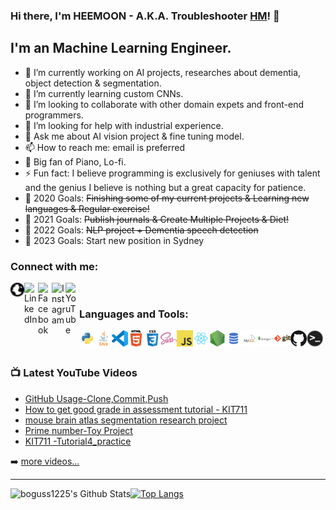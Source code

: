 ### Hi there, I'm HEEMOON - A.K.A. Troubleshooter [HM][website]! 👋

## I'm an Machine Learning Engineer.
- 🔭 I’m currently working on AI projects, researches about dementia, object detection & segmentation.
- 🌱 I’m currently learning custom CNNs. 
- 👯 I’m looking to collaborate with other domain expets and front-end programmers.
- 🤔 I’m looking for help with industrial experience.
- 💬 Ask me about AI vision project & fine tuning model.
- 📫 How to reach me: email is preferred
- 🎹 Big fan of Piano, Lo-fi.
- ⚡ Fun fact: I believe programming is exclusively for geniuses with talent and the genius I believe is nothing but a great capacity for patience.
- 🥅 2020 Goals: ~~Finishing some of my current projects & Learning new languages & Regular exercise!~~
- 🥅 2021 Goals: ~~Publish journals & Create Multiple Projects & Diet!~~
- 🥅 2022 Goals: ~~NLP project + Dementia speech detection~~
- 🥅 2023 Goals: Start new position in Sydney

### Connect with me:

[<img align="left" alt="" width="22px" src="https://raw.githubusercontent.com/iconic/open-iconic/master/svg/globe.svg" />][website]
[<img align="left" alt="LinkedIn" width="22px" src="https://cdn.jsdelivr.net/npm/simple-icons@v3/icons/linkedin.svg" />][linkedin]
[<img align="left" alt="Facebook" width="22px" src="https://cdn.jsdelivr.net/npm/simple-icons@v3/icons/facebook.svg" />][Facebook]
[<img align="left" alt="Instagram" width="22px" src="https://cdn.jsdelivr.net/npm/simple-icons@v3/icons/instagram.svg" />][instagram]
[<img align="left" alt=" YouTube" width="22px" src="https://cdn.jsdelivr.net/npm/simple-icons@v3/icons/youtube.svg" />][youtube]

<br />

### Languages and Tools:
<img align="left" alt="HTML5" width="26px" src="https://raw.githubusercontent.com/github/explore/80688e429a7d4ef2fca1e82350fe8e3517d3494d/topics/python/python.png" />
<img align="left" alt="HTML5" width="26px" src="https://raw.githubusercontent.com/github/explore/80688e429a7d4ef2fca1e82350fe8e3517d3494d/topics/java/java.png" />
<img align="left" alt="Visual Studio Code" width="26px" src="https://raw.githubusercontent.com/github/explore/80688e429a7d4ef2fca1e82350fe8e3517d3494d/topics/visual-studio-code/visual-studio-code.png" />
<img align="left" alt="HTML5" width="26px" src="https://raw.githubusercontent.com/github/explore/80688e429a7d4ef2fca1e82350fe8e3517d3494d/topics/html/html.png" />
<img align="left" alt="CSS3" width="26px" src="https://raw.githubusercontent.com/github/explore/80688e429a7d4ef2fca1e82350fe8e3517d3494d/topics/css/css.png" />
<img align="left" alt="Sass" width="26px" src="https://raw.githubusercontent.com/github/explore/80688e429a7d4ef2fca1e82350fe8e3517d3494d/topics/sass/sass.png" />
<img align="left" alt="JavaScript" width="26px" src="https://raw.githubusercontent.com/github/explore/80688e429a7d4ef2fca1e82350fe8e3517d3494d/topics/javascript/javascript.png" />
<img align="left" alt="React" width="26px" src="https://raw.githubusercontent.com/github/explore/80688e429a7d4ef2fca1e82350fe8e3517d3494d/topics/react/react.png" />
<img align="left" alt="Node.js" width="26px" src="https://raw.githubusercontent.com/github/explore/80688e429a7d4ef2fca1e82350fe8e3517d3494d/topics/nodejs/nodejs.png" />
<img align="left" alt="SQL" width="26px" src="https://raw.githubusercontent.com/github/explore/80688e429a7d4ef2fca1e82350fe8e3517d3494d/topics/sql/sql.png" />
<img align="left" alt="MySQL" width="26px" src="https://raw.githubusercontent.com/github/explore/80688e429a7d4ef2fca1e82350fe8e3517d3494d/topics/mysql/mysql.png" />
<img align="left" alt="MongoDB" width="26px" src="https://raw.githubusercontent.com/github/explore/80688e429a7d4ef2fca1e82350fe8e3517d3494d/topics/mongodb/mongodb.png" />
<img align="left" alt="Git" width="26px" src="https://raw.githubusercontent.com/github/explore/80688e429a7d4ef2fca1e82350fe8e3517d3494d/topics/git/git.png" />
<img align="left" alt="GitHub" width="26px" src="https://raw.githubusercontent.com/github/explore/78df643247d429f6cc873026c0622819ad797942/topics/github/github.png" />
<img align="left" alt="HTML5" width="26px" src="https://raw.githubusercontent.com/github/explore/80688e429a7d4ef2fca1e82350fe8e3517d3494d/topics/terminal/terminal.png" />
<br />
<br />

### 📺 Latest YouTube Videos

<!-- YOUTUBE:START -->
- [GitHub Usage-Clone,Commit,Push](https://youtu.be/HpWwA7DsEtk)
- [How to get good grade in assessment tutorial - KIT711](https://youtu.be/r3CY236P1FU)
- [mouse brain atlas segmentation research project](https://youtu.be/tAXKT3Nli0s)
- [Prime number-Toy Project](https://youtu.be/XGQwVBLeLlM)
- [KIT711 -Tutorial4_practice](https://youtu.be/cfy8Yirpwhg)
<!-- YOUTUBE:END -->

➡️ [more videos...](https://www.youtube.com/channel/UCspd6bePIdo4CeYCHlPeVyw)

---
<img align="left" alt="boguss1225's Github Stats" src="https://github-readme-stats.vercel.app/api?username=boguss1225&show_icons=true&hide_border=true" />

[website]: https://github.com/boguss1225/
[linkedin]: https://www.linkedin.com/in/heemoon-yoon-8627801a9/
[Facebook]: https://www.facebook.com/hm.yoon.54
[instagram]: https://instagram.com/boguss0462
[youtube]: https://www.youtube.com/channel/UCspd6bePIdo4CeYCHlPeVyw
[twitter]: https://twitter.com/NotReadyYet


[![Top Langs](https://github-readme-stats.vercel.app/api/top-langs/?username=boguss1225&layout=compact&bg_color=transparent&title_color=abd200&text_color=3fb950&hide_border=1&langs_count=10)](https://github.com/boguss1225)
